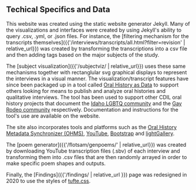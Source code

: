 
## Techical Specifics and Data

This website was created using the static website generator Jekyll. Many of the visualizations and interfaces were created by using Jekyll's ability to query .csv, .yml, or .json files. For instance, the [filtering mechanism for the transcripts themselves]({{'/interviews/transcripts/all.html?filter=revision' | relative_url}}) was created by transforming the transcriptions into a csv file and then adding tags based on the major subjects of the study. 

The [subject visualization]({{'/subjectviz/ | relative_url}}) uses these same mechanisms together with rectanglular svg graphical displays to represent the interviews in a visual manner. The visualization/transcript features have since been packaged up in a tool called [Oral History as Data](https://uidaholib.github.io/oral-history-as-data/) to support others looking for means to publish and analyze oral histories and qualitative interviews. The tool has been used to support other CDIL oral history projects that document the [Idaho LGBTQ community](https://www.lib.uidaho.edu/queered/) and the [Gay Rodeo community](https://voicesofgayrodeo.com) respectively. Documentation and instructions for the tool's use are available on the website.  

The site also incorporates tools and platforms such as the [Oral History Metadata Synchronizer (OHMS)](http://www.oralhistoryonline.org/), [YouTube](http://www.youtube.com/), [Bootstrap](https://getbootstrap.com/) and [lightGallery](http://sachinchoolur.github.io/lightGallery/). 

The [poem generator]({{'/flotsam/genpoems/' | relative_url}}) was created by downloading YouTube transcription files (.sbv) of each interview and transforming them into .csv files that are then randomly arrayed in order to make specific poem shapes and outputs. 

Finally, the [Findings]({{'/findings/ | relative_url }}) page was redesigned in 2020 to use the styles of [tufte.css](https://edwardtufte.github.io/tufte-css/).